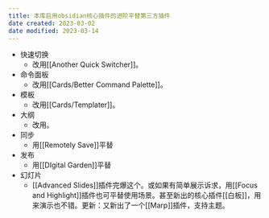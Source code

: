 ```yaml
---
title: 本库启用obsidian核心插件的进阶平替第三方插件
date created: 2023-03-02
date modified: 2023-03-14
---
```


- 快速切换
	- 改用[[Another Quick Switcher]]。
- 命令面板
	- 改用[[Cards/Better Command Palette]]。
- 模板
	- 改用[[Cards/Templater]]。
- 大纲
	- 改用。
- 同步
	- 用[[Remotely Save]]平替
- 发布
	- 用[[DIgital Garden]]平替
- 幻灯片
	- [[Advanced Slides]]插件完爆这个。或如果有简单展示诉求，用[[Focus and Highlight]]插件也可平替使用场景。甚至新出的核心插件[[白板]]，用来演示也不错。更新：又新出了一个[[Marp]]插件，支持主题。